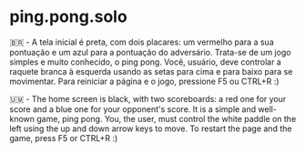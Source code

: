 # ping.pong.solo

🇧🇷 - A tela inicial é preta, com dois placares: um vermelho para a sua pontuação e um azul para a pontuação do adversário. Trata-se de um jogo simples e muito conhecido, o ping pong. Você, usuário, deve controlar a raquete branca à esquerda usando as setas para cima e para baixo para se movimentar. Para reiniciar a página e o jogo, pressione F5 ou CTRL+R :)

🇺🇲 -  The home screen is black, with two scoreboards: a red one for your score and a blue one for your opponent's score. It is a simple and well-known game, ping pong. You, the user, must control the white paddle on the left using the up and down arrow keys to move. To restart the page and the game, press F5 or CTRL+R :)
